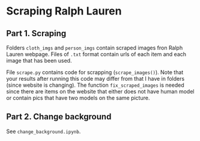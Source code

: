 # Scraping Ralph Lauren

## Part 1. Scraping
Folders `cloth_imgs` and `person_imgs` contain scraped images fron Ralph Lauren webpage.
Files of `.txt` format contain urls of each item and each image that has been used.

File `scrape.py` contains code for scrapping (`scrape_images()`). Note that your results after running this code may differ from that I have in folders (since website is changing). 
The function `fix_scraped_images` is needed 
since there are items on the website that either does not have human model or contain pics that have two models on the same picture.

## Part 2. Change background
See `change_background.ipynb`.

